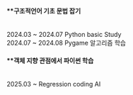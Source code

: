 <h4>**구조적언어 기초 문법 잡기</h4> <br>
2024.03 ~ 2024.07 Python basic Study <br>
2024.07 ~ 2024.08 Pygame 알고리즘 학습<br>

<h4>**객체 지향 관점에서 파이썬 학습</h4> <br>
2025.03 ~ Regression coding AI <br>
